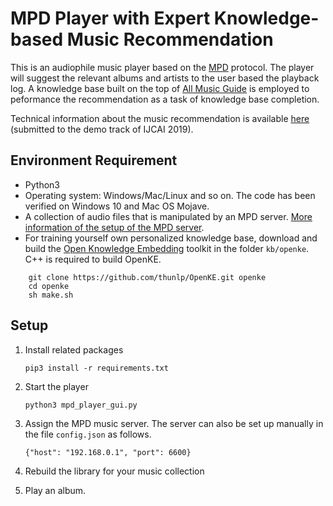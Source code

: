 # MPD Player with Expert Knowledge-based Music Recommendation

This is an audiophile music player based on the [MPD](https://www.musicpd.org) protocol. 
The player will suggest the relevant albums and artists to the user based the playback log. 
A knowledge base built on the top of [All Music Guide](https://www.allmusic.com) is employed to peformance the recommendation as a task of knowledge base completion. 

Technical information about the music recommendation is available [here](https://github.com/hhhuang/mpd_player/blob/master/misc/paper.pdf) (submitted to the demo track of IJCAI 2019).

## Environment Requirement
* Python3
* Operating system: Windows/Mac/Linux and so on. The code has been verified on Windows 10 and Mac OS Mojave.
* A collection of audio files that is manipulated by an MPD server. [More information of the setup of the MPD server](https://wiki.archlinux.org/index.php/Music_Player_Daemon).   
* For training yourself own personalized knowledge base, 
  download and build the [Open Knowledge Embedding](https://github.com/thunlp/OpenKE) toolkit in the folder <code>kb/openke</code>. C++ is required to build OpenKE.
``` cd kb
    git clone https://github.com/thunlp/OpenKE.git openke
    cd openke
    sh make.sh
```      

## Setup
1. Install related packages

    ```pip3 install -r requirements.txt```

2. Start the player

    ```python3 mpd_player_gui.py```

3. Assign the MPD music server. The server can also be set up manually in the file ```config.json``` as follows.

    ```{"host": "192.168.0.1", "port": 6600}```

4. Rebuild the library for your music collection

5. Play an album.
